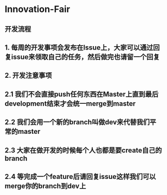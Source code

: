 # Innovation-Fair
## 开发流程
## 1. 每周的开发事项会发布在Issue上，大家可以通过回复issue来领取自己的任务，然后做完也请留一个回复
## 2. 开发注意事项
## 2.1 我们不会直接push任何东西在Master上直到最后development结束才会统一merge到master
## 2.2 我们会用一个新的branch叫做dev来代替我们平常的master
## 2.3 大家在做开发的时候每个人也都是要create自己的branch
## 2.4 等完成一个feature后请回复issue这样我们可以merge你的branch到dev上
